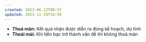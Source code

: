 ```yaml
---
created: 2023-06-12T00:57
updated: 2023-11-28T10:50
---
```

- **Thoả mãn:** Kết quả nhận được diễn ra đúng kế hoạch, dự tính
- **Thoải mái:** Khi tiền bạc trở thành vấn đề thì không thoả mãn
